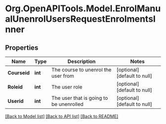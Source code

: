 # Org.OpenAPITools.Model.EnrolManualUnenrolUsersRequestEnrolmentsInner

## Properties

Name | Type | Description | Notes
------------ | ------------- | ------------- | -------------
**Courseid** | **int** | The course to unenrol the user from | [optional] [default to null]
**Roleid** | **int** | The user role | [optional] [default to null]
**Userid** | **int** | The user that is going to be unenrolled | [optional] [default to null]

[[Back to Model list]](../README.md#documentation-for-models) [[Back to API list]](../README.md#documentation-for-api-endpoints) [[Back to README]](../README.md)

